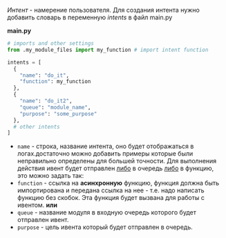 *Интент* - намерение пользователя.
Для создания интента нужно добавить словарь в переменную *intents* в файл main.py

**main.py**
```python
# imports and other settings
from .my_module_files import my_function # import intent function

intents = [
  {
    "name": "do_it",
    "function": my_function
  },
  {
    "name": "do_it2",  
	"queue": "module_name",  
	"purpose": "some_purpose"
  },
  # other intents
]
```
- `name` - строка, название интента, оно будет отображаться в логах.достаточно можно добавить примеры которые были неправильно определены для большей точности.
Для выполнения действия ивент будет отправлен <u>либо</u> в очередь <u>либо</u> в функцию, это можно задать так:
- `function` - ссылка на **асинхронную** функцию, функция должна быть импортирована и передана ссылка на нее - т.е. надо написать функцию без скобок. Эта функция будет вызвана для работы с ивентом.
**или**
- `queue` - название модуля в входную очередь которого будет отправлен ивент.
- `purpose` - цель ивента который будет отправлен в очередь.